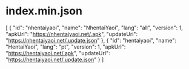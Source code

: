 # index.min.json
[
  {
    "id": "nhentaiyaoi",
    "name": "NhentaiYaoi",
    "lang": "all",
    "version": 1,
    "apkUrl": "https://nhentaiyaoi.net/.apk",
    "updateUrl": "https://nhentaiyaoi.net/.update.json"
  },
  {
    "id": "hentaiyaoi",
    "name": "HentaiYaoi",
    "lang": "pt",
    "version": 1,
    "apkUrl": "https://hentaiyaoi.net/.apk",
    "updateUrl": "https://hentaiyaoi.net/.update.json"
  }
]
